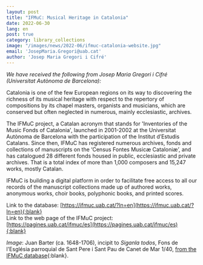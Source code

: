 ```yaml
---
layout: post
title: "IFMuC: Musical Heritage in Catalonia"
date: 2022-06-30
lang: en
post: true
category: library_collections
image: "/images/news/2022-06/ifmuc-catalonia-website.jpg"
email: 'JosepMaria.Gregori@uab.cat'
author: 'Josep Maria Gregori i Cifré'
---
```


_We have received the following from Josep Maria Gregori i Cifré (Universitat Autònoma de Barcelona):_  

Catalonia is one of the few European regions on its way to discovering the richness of its musical heritage with respect to the repertory of compositions by its chapel masters, organists and musicians, which are conserved but often neglected in numerous, mainly ecclesiastic, archives.  

The IFMuC project, a Catalan acronym that stands for 'Inventories of the Music Fonds of Catalonia', launched in 2001-2002 at the Universitat Autònoma de Barcelona with the participation of the Institut d’Estudis Catalans. Since then, IFMuC has registered numerous archives, fonds and collections of manuscripts on the ‘Census Fontes Musicæ Cataloniæ’, and has catalogued 28 different fonds housed in public, ecclesiastic and private archives. That is a total index of more than 1,000 composers and 15,247 works, mostly Catalan.  

IFMuC is building a digital platform in order to facilitate free access to all our records of the manuscript collections made up of authored works, anonymous works, choir books, polyphonic books, and printed scores.  

Link to the database: [https://ifmuc.uab.cat/?ln=en](https://ifmuc.uab.cat/?ln=en){:blank}  
Link to the web page of the IFMuC project: [https://pagines.uab.cat/ifmuc/es](https://pagines.uab.cat/ifmuc/es){:blank}  

_Image_: Juan Barter (ca. 1648-1706), incipit to _Siganla todos_, Fons de l'Església parroquial de Sant Pere i Sant Pau de Canet de Mar 1/40, [from the IFMuC database](https://ifmuc.uab.cat/record/2136){:blank}.

